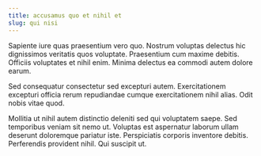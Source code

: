 ```yaml
---
title: accusamus quo et nihil et
slug: qui nisi
---
```


Sapiente iure quas praesentium vero quo. Nostrum voluptas delectus hic dignissimos veritatis quos voluptate. Praesentium cum maxime debitis. Officiis voluptates et nihil enim. Minima delectus ea commodi autem dolore earum.

Sed consequatur consectetur sed excepturi autem. Exercitationem excepturi officia rerum repudiandae cumque exercitationem nihil alias. Odit nobis vitae quod.

Mollitia ut nihil autem distinctio deleniti sed qui voluptatem saepe. Sed temporibus veniam sit nemo ut. Voluptas est aspernatur laborum ullam deserunt doloremque pariatur iste. Perspiciatis corporis inventore debitis. Perferendis provident nihil. Qui suscipit ut.

